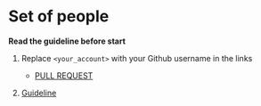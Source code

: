 # Set of people

**Read the guideline before start**

1. Replace `<your_account>` with your Github username in the links
    - [PULL REQUEST](https://github.com/mate-academy/js_set-of-people/pull/232)

2. [Guideline](https://github.com/mate-academy/js_task-guideline/blob/master/README.md)
